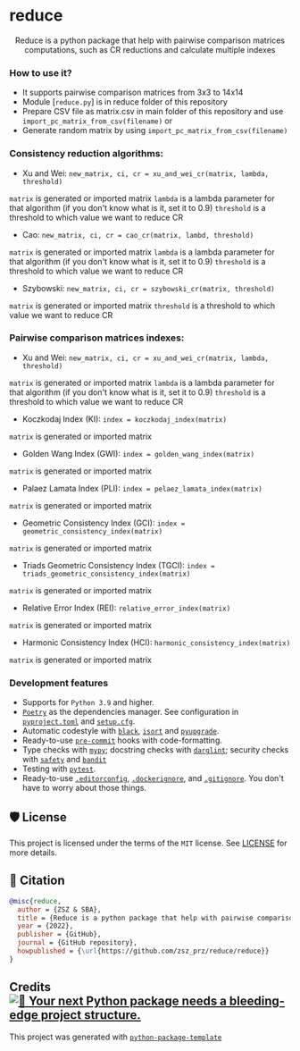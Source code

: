 # reduce

<div align="center">

Reduce is a python package that help with pairwise comparison matrices computations, such as CR reductions and calculate multiple indexes

</div>

### How to use it?

- It supports pairwise comparison matrices from 3x3 to 14x14
- Module [`reduce.py`] is in reduce folder of this repository
- Prepare CSV file as matrix.csv in main folder of this repository and use `import_pc_matrix_from_csv(filename)` or
- Generate random matrix by using `import_pc_matrix_from_csv(filename)`

### Consistency reduction algorithms:

- Xu and Wei: `new_matrix, ci, cr = xu_and_wei_cr(matrix, lambda, threshold)`

`matrix` is generated or imported matrix
`lambda` is a lambda parameter for that algorithm (if you don't know what is it, set it to 0.9)
`threshold` is a threshold to which value we want to reduce CR

- Cao: `new_matrix, ci, cr = cao_cr(matrix, lambd, threshold)`

`matrix` is generated or imported matrix
`lambda` is a lambda parameter for that algorithm (if you don't know what is it, set it to 0.9)
`threshold` is a threshold to which value we want to reduce CR

- Szybowski: `new_matrix, ci, cr = szybowski_cr(matrix, threshold)`

`matrix` is generated or imported matrix
`threshold` is a threshold to which value we want to reduce CR

### Pairwise comparison matrices indexes:

- Xu and Wei: `new_matrix, ci, cr = xu_and_wei_cr(matrix, lambda, threshold)`

`matrix` is generated or imported matrix
`lambda` is a lambda parameter for that algorithm (if you don't know what is it, set it to 0.9)
`threshold` is a threshold to which value we want to reduce CR

- Koczkodaj Index (KI): `index = koczkodaj_index(matrix)`

`matrix` is generated or imported matrix

- Golden Wang Index (GWI): `index = golden_wang_index(matrix)`

`matrix` is generated or imported matrix

- Palaez Lamata Index (PLI): `index = pelaez_lamata_index(matrix)`

`matrix` is generated or imported matrix

- Geometric Consistency Index (GCI): `index = geometric_consistency_index(matrix)`

`matrix` is generated or imported matrix

- Triads Geometric Consistency Index (TGCI): `index = triads_geometric_consistency_index(matrix)`

`matrix` is generated or imported matrix

- Relative Error Index (REI): `relative_error_index(matrix)`

`matrix` is generated or imported matrix

- Harmonic Consistency Index (HCI): `harmonic_consistency_index(matrix)`

`matrix` is generated or imported matrix

### Development features

- Supports for `Python 3.9` and higher.
- [`Poetry`](https://python-poetry.org/) as the dependencies manager. See configuration in [`pyproject.toml`](https://github.com/zsz_prz/reduce/reduce/blob/master/pyproject.toml) and [`setup.cfg`](https://github.com/zsz_prz/reduce/reduce/blob/master/setup.cfg).
- Automatic codestyle with [`black`](https://github.com/psf/black), [`isort`](https://github.com/timothycrosley/isort) and [`pyupgrade`](https://github.com/asottile/pyupgrade).
- Ready-to-use [`pre-commit`](https://pre-commit.com/) hooks with code-formatting.
- Type checks with [`mypy`](https://mypy.readthedocs.io); docstring checks with [`darglint`](https://github.com/terrencepreilly/darglint); security checks with [`safety`](https://github.com/pyupio/safety) and [`bandit`](https://github.com/PyCQA/bandit)
- Testing with [`pytest`](https://docs.pytest.org/en/latest/).
- Ready-to-use [`.editorconfig`](https://github.com/zsz_prz/reduce/reduce/blob/master/.editorconfig), [`.dockerignore`](https://github.com/zsz_prz/reduce/reduce/blob/master/.dockerignore), and [`.gitignore`](https://github.com/zsz_prz/reduce/reduce/blob/master/.gitignore). You don't have to worry about those things.


## 🛡 License

This project is licensed under the terms of the `MIT` license. See [LICENSE](https://github.com/zsz_prz/reduce/reduce/blob/master/LICENSE) for more details.

## 📃 Citation

```bibtex
@misc{reduce,
  author = {ZSZ & SBA},
  title = {Reduce is a python package that help with pairwise comparison matrices computations, such as CR reductions and calculate multiple indexes},
  year = {2022},
  publisher = {GitHub},
  journal = {GitHub repository},
  howpublished = {\url{https://github.com/zsz_prz/reduce/reduce}}
}
```

## Credits [![🚀 Your next Python package needs a bleeding-edge project structure.](https://img.shields.io/badge/python--package--template-%F0%9F%9A%80-brightgreen)](https://github.com/TezRomacH/python-package-template)

This project was generated with [`python-package-template`](https://github.com/TezRomacH/python-package-template)
